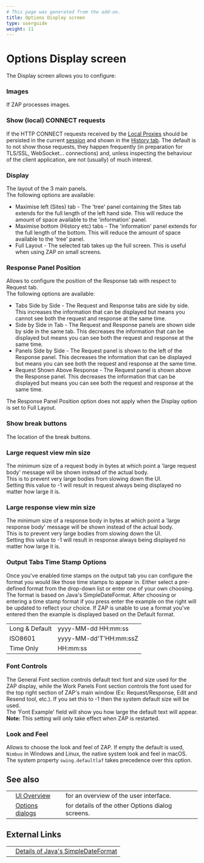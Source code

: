```yaml
---
# This page was generated from the add-on.
title: Options Display screen
type: userguide
weight: 11
---
```


# Options Display screen

The Display screen allows you to configure:

### Images

If ZAP processes images.

### Show (local) CONNECT requests

If the HTTP CONNECT requests received by the [Local Proxies](/docs/desktop/ui/dialogs/options/localproxy/) should be persisted in the current [session](/docs/desktop/ui/tlmenu/file/) and shown in the [History tab](/docs/desktop/ui/tabs/history/). The default is to not show those requests, they happen frequently (in preparation for TLS/SSL, WebSocket... connections) and, unless inspecting the behaviour of the client application, are not (usually) of much interest.

### Display

The layout of the 3 main panels.  
The following options are available:

* Maximise left (Sites) tab - The 'tree' panel containing the Sites tab extends for the full length of the left hand side. This will reduce the amount of space available to the 'information' panel.
* Maximise bottom (History etc) tabs - The 'information' panel extends for the full length of the bottom. This will reduce the amount of space available to the 'tree' panel.
* Full Layout - The selected tab takes up the full screen. This is useful when using ZAP on small screens.

### Response Panel Position

Allows to configure the position of the Response tab with respect to Request tab.  
The following options are available:

* Tabs Side by Side - The Request and Response tabs are side by side. This increases the information that can be displayed but means you cannot see both the request and response at the same time.
* Side by Side in Tab - The Request and Response panels are shown side by side in the same tab. This decreases the information that can be displayed but means you can see both the request and response at the same time.
* Panels Side by Side - The Request panel is shown to the left of the Response panel. This decreases the information that can be displayed but means you can see both the request and response at the same time.
* Request Shown Above Response - The Request panel is shown above the Response panel. This decreases the information that can be displayed but means you can see both the request and response at the same time.

The Response Panel Position option does not apply when the Display option is set to Full Layout.

### Show break buttons

The location of the break buttons.

### Large request view min size

The minimum size of a request body in bytes at which point a 'large request body' message will be shown instead of the actual body.  
This is to prevent very large bodies from slowing down the UI.  
Setting this value to -1 will result in request always being displayed no matter how large it is.

### Large response view min size

The minimum size of a response body in bytes at which point a 'large response body' message will be shown instead of the actual body.  
This is to prevent very large bodies from slowing down the UI.  
Setting this value to -1 will result in response always being displayed no matter how large it is.

### Output Tabs Time Stamp Options

Once you've enabled time stamps on the output tab you can configure the format you would like those time stamps to appear in. Either select a pre-defined format from the drop-down list or enter one of your own choosing. The format is based on Java's SimpleDateFormat. After choosing or entering a time stamp format if you press enter the example on the right will be updated to reflect your choice. If ZAP is unable to use a format you've entered then the example is displayed based on the Default format.

|                 |                        |
|-----------------|------------------------|
| Long \& Default | yyyy-MM-dd HH:mm:ss    |
| ISO8601         | yyyy-MM-dd'T'HH:mm:ssZ |
| Time Only       | HH:mm:ss               |

### Font Controls

The General Font section controls default text font and size used for the ZAP display, while the Work Panels Font section controls the font used for the top right section of ZAP's main window (Ex: Request/Response, Edit and Resend tool, etc.). If you set this to -1 then the system default size will be used.  
The 'Font Example' field will show you how large the default text will appear.  
**Note:** This setting will only take effect when ZAP is restarted.

### Look and Feel

Allows to choose the look and feel of ZAP. If empty the default is used, `Nimbus` in Windows and Linux, the native system look and feel in macOS.  
The system property `swing.defaultlaf` takes precedence over this option.

## See also

|   |                                                      |                                                  |
|---|------------------------------------------------------|--------------------------------------------------|
|   | [UI Overview](/docs/desktop/ui/)                     | for an overview of the user interface.           |
|   | [Options dialogs](/docs/desktop/ui/dialogs/options/) | for details of the other Options dialog screens. |

## External Links

|   |                                                                                                                 |
|---|-----------------------------------------------------------------------------------------------------------------|
|   | [Details of Java's SimpleDateFormat](https://docs.oracle.com/javase/8/docs/api/java/text/SimpleDateFormat.html) |
